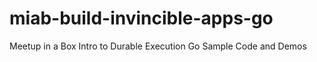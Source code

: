 # miab-build-invincible-apps-go
Meetup in a Box Intro to Durable Execution Go Sample Code and Demos

